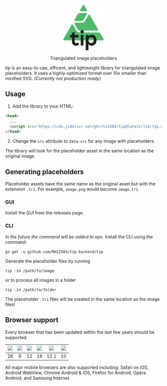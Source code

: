 <p align="center">
  <img src="/assets/tip.svg" width="130px">
</p>
<p align="center">
  Triangulated image placeholders 
</p>

tip is an easy-to-use, efficent, and lightweight library for triangulated image placeholders. It uses a highly-optimized format over 10x smaller than minified SVG. _(Currently not production ready)_

## Usage

1. Add the library to your HTML:
```html 
<head>
  ...
  <script src="https://cdn.jsdelivr.net/gh/rh12503/tip@latest/lib/tip.min.js"></script>
</head>
```

2. Change the `src` attribute to `data-src` for any image with placeholders.

The library will look for the placeholder asset in the same location as the original image. 

## Generating placeholders

Placeholder assets have the same name as the original asset but with the extension `.tri`. For example, `image.png` would become `image.tri`. 

### GUI
Install the GUI from the releases page. 

### CLI
_In the future the command will be added to npx._ 
Install the CLI using the command:
```
go get -u github.com/RH12503/tip-backend/tip
```
Generate the placeholder files by running
```
tip -in /path/to/image
```
or to process all images in a folder
```
tip -in /path/to/folder
```
The placeholder `.tri` files will be created in the same location as the image files! 

## Browser support

Every browser that has been updated within the last few years should be supported. 

| <img src="https://github.com/alrra/browser-logos/raw/main/src/chrome/chrome_256x256.png" width="40px"> | <img src="https://km.support.apple.com/kb/image.jsp?productid=PL165&size=240x240" width="40px"> | <img src="https://github.com/alrra/browser-logos/raw/main/src/edge/edge_256x256.png" width="40px"> | <img src="https://github.com/alrra/browser-logos/raw/main/src/firefox/firefox_256x256.png" width="40px"> | <img src="https://github.com/alrra/browser-logos/raw/main/src/opera/opera_256x256.png" width="40px"> | <img src="https://upload.wikimedia.org/wikipedia/commons/thumb/1/18/Internet_Explorer_10%2B11_logo.svg/1043px-Internet_Explorer_10%2B11_logo.svg.png" width="40px"> 
| :-: | :-: | :-: | :-: | :-: | :-: |
| 26 | 9 | 12 | 16 | 12.1 | 10 |

All major mobile browsers are also supported including: Safari on iOS, Android WebView, Chrome Android & iOS, Firefox for Android, Opera Android, and Samsung Internet. 
